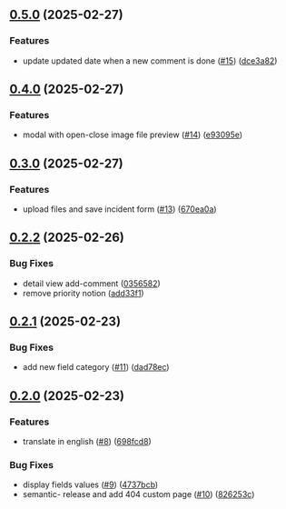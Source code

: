 ## [0.5.0](https://github.com/lazzio/incident-manager/-/compare/v0.4.0...v0.5.0) (2025-02-27)

### Features

* update updated date when a new comment is done ([#15](https://github.com/lazzio/incident-manager/-/issues/15)) ([dce3a82](https://github.com/lazzio/incident-manager/-/commit/dce3a8212e4861efa8eaa962d0faff0a63269bfb))

## [0.4.0](https://github.com/lazzio/incident-manager/-/compare/v0.3.0...v0.4.0) (2025-02-27)

### Features

* modal with open-close image file preview ([#14](https://github.com/lazzio/incident-manager/-/issues/14)) ([e93095e](https://github.com/lazzio/incident-manager/-/commit/e93095e404f65ba2910aa2d7e72e13eadada1e71))

## [0.3.0](https://github.com/lazzio/incident-manager/-/compare/v0.2.2...v0.3.0) (2025-02-27)

### Features

* upload files and save incident form ([#13](https://github.com/lazzio/incident-manager/-/issues/13)) ([670ea0a](https://github.com/lazzio/incident-manager/-/commit/670ea0a6d8bd8c9fe7e72c5aada1f9e951e99c37))

## [0.2.2](https://github.com/lazzio/incident-manager/-/compare/v0.2.1...v0.2.2) (2025-02-26)

### Bug Fixes

* detail view add-comment ([0356582](https://github.com/lazzio/incident-manager/-/commit/03565822ee4099b79c3affed804e62473f764fa7))
* remove priority notion ([add33f1](https://github.com/lazzio/incident-manager/-/commit/add33f1459115bb4a74558b1e947351276300250))

## [0.2.1](https://github.com/lazzio/incident-manager/-/compare/v0.2.0...v0.2.1) (2025-02-23)

### Bug Fixes

* add new field category ([#11](https://github.com/lazzio/incident-manager/-/issues/11)) ([dad78ec](https://github.com/lazzio/incident-manager/-/commit/dad78ec0464beda0f603faf9e0e1df7d4708066d))

## [0.2.0](https://github.com/lazzio/incident-manager/-/compare/v0.1.3...v0.2.0) (2025-02-23)

### Features

* translate in english ([#8](https://github.com/lazzio/incident-manager/-/issues/8)) ([698fcd8](https://github.com/lazzio/incident-manager/-/commit/698fcd862a530f1429d5102ef85e887ea4c9348b))

### Bug Fixes

* display fields values ([#9](https://github.com/lazzio/incident-manager/-/issues/9)) ([4737bcb](https://github.com/lazzio/incident-manager/-/commit/4737bcb59b8ec0a39ffa9964c4c2182525b80000))
* semantic- release and add 404 custom page ([#10](https://github.com/lazzio/incident-manager/-/issues/10)) ([826253c](https://github.com/lazzio/incident-manager/-/commit/826253c79bf6bcc8f5767def3b05eddc3fe6284f))
